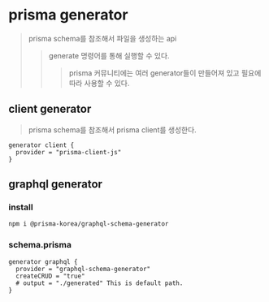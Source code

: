# prisma generator

> prisma schema를 참조해서 파일을 생성하는 api
>
> > generate 명령어를 통해 실행할 수 있다.
> >
> > > prisma 커뮤니티에는 여러 generator들이 만들어져 있고 필요에 따라 사용할 수 있다.

## client generator

> prisma schema를 참조해서 prisma client를 생성한다.

```prisma
generator client {
  provider = "prisma-client-js"
}
```

## graphql generator

### install

```sh
npm i @prisma-korea/graphql-schema-generator
```

### schema.prisma

```prisma
generator graphql {
  provider = "graphql-schema-generator"
  createCRUD = "true"
  # output = "./generated" This is default path.
}
```
